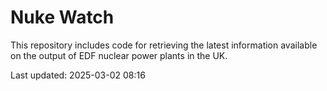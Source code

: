 # Nuke Watch

This repository includes code for retrieving the latest information available on the output of EDF nuclear power plants in the UK.

Last updated: 2025-03-02 08:16